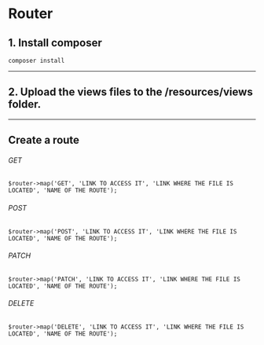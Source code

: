 # Router
 
<h2>1. Install composer</h2>
<code>composer install</code>

<hr>

<h2>2. Upload the views files to the /resources/views folder.</h2>

<hr>

<h2>Create a route</h2>

<h6>GET</h6>
<code>$router->map('GET', 'LINK TO ACCESS IT', 'LINK WHERE THE FILE IS LOCATED', 'NAME OF THE ROUTE');</code>

<h6>POST</h6>
<code>$router->map('POST', 'LINK TO ACCESS IT', 'LINK WHERE THE FILE IS LOCATED', 'NAME OF THE ROUTE');</code>

<h6>PATCH</h6>
<code>$router->map('PATCH', 'LINK TO ACCESS IT', 'LINK WHERE THE FILE IS LOCATED', 'NAME OF THE ROUTE');</code>

<h6>DELETE</h6>
<code>$router->map('DELETE', 'LINK TO ACCESS IT', 'LINK WHERE THE FILE IS LOCATED', 'NAME OF THE ROUTE');</code>
